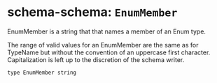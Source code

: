 # schema-schema: `EnumMember`

EnumMember is a string that that names a member of an Enum type.

The range of valid values for an EnumMember are the same as for TypeName
but without the convention of an uppercase first character.
Capitalization is left up to the discretion of the schema writer.


```ipldsch
type EnumMember string
```
